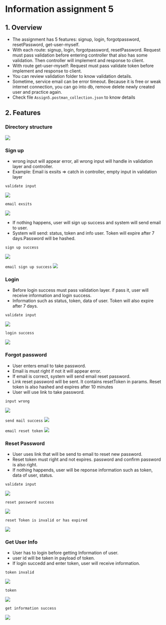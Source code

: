 # Information assignment 5

## 1. Overview

- The assignment has 5 features: signup, login, forgotpassword, resetPassword, get-user-myself.
- With each route: signup, login, forgotpassword, resetPassword. Request must pass validation before entering controller that also has some validation. Then controller will implement and response to client.
- With route get-user-myself: Request must pass validate token before implement and response to client.
- You can review validation folder to know validation details.
- Sometime, service email can be error timeout. Because it is free or weak internet connection, you can go into db, remove delete newly created user and practice again.
- Check file `Assign5.postman_collection.json` to know details

## 2. Features

### Directory structure

![](./img/structure.PNG)

### Sign up

- wrong input will appear error, all wrong input will handle in validation layer and controller.
- Example: Email is exsits => catch in controller, empty input in validation layer

`validate input`

![](./img/signup_1.PNG)

`email exsits`

![](./img/signup_2.PNG)

- If nothing happens, user will sign up success and system will send email to user.
- System will send: status, token and info user. Token will expire after 7 days.Password will be hashed.

`sign up success`

![](./img/signup_3.PNG)

`email sign up success`
![](./img/signup_4.PNG)

### Login

- Before login success must pass validation layer. if pass it, user will receive information and login success.
- Information such as status, token, data of user. Token will also expire after 7 days.

`validate input`

![](./img/login_1.PNG)

`login success`

![](./img/login_2.PNG)

### Forgot password

- User enters email to take password.
- Email is must right if not it will appear error.
- If email is correct, system will send email reset password.
- Link reset password will be sent. It contains resetToken in params. Reset token is also hashed and expires after 10 minutes
- User will use link to take password.

`input wrong`

![](./img/forgot_1.PNG)

`send mail success`
![](./img/forgot_2.PNG)

`email reset token`
![](./img/forgot_3.PNG)

### Reset Password

- User uses link that will be send to email to reset new password.
- Reset token must right and not expires. password and confirm password is also right.
- If nothing happends, user will be reponse information such as token, data of user, status.

`validate input`

![](./img/reset_3.PNG)

`reset password success`

![](./img/reset_2.PNG)

`reset Token is invalid or has expired`

![](./img/reset_1.PNG)

### Get User Info

- User has to login before getting Information of user.
- user id will be taken in payload of token.
- If login succedd and enter token, user will receive information.

`token invalid`

![](./img/get_3.PNG)

`token`

![](./img/get_1.PNG)

`get information success`

![](./img/get_2.PNG)
